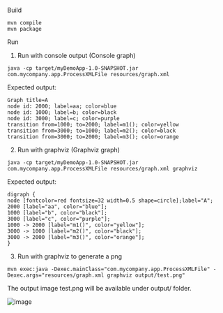 Build

```
mvn compile
mvn package
```

Run

1) Run with console output (Console graph)

```
java -cp target/myDemoApp-1.0-SNAPSHOT.jar com.mycompany.app.ProcessXMLFile resources/graph.xml
```

Expected output:

```
Graph title=A
node id: 2000; label=aa; color=blue
node id: 1000; label=b; color=black
node id: 3000; label=c; color=purple
transition from=1000; to=2000; label=m1(); color=yellow
transition from=3000; to=1000; label=m2(); color=black
transition from=3000; to=2000; label=m3(); color=orange
```


2) Run with graphviz (Graphviz graph)

```
java -cp target/myDemoApp-1.0-SNAPSHOT.jar com.mycompany.app.ProcessXMLFile resources/graph.xml graphviz
```

Expected output:

```
digraph {
node [fontcolor=red fontsize=32 width=0.5 shape=circle];label="A";
2000 [label="aa", color="blue"];
1000 [label="b", color="black"];
3000 [label="c", color="purple"];
1000 -> 2000 [label="m1()", color="yellow"];
3000 -> 1000 [label="m2()", color="black"];
3000 -> 2000 [label="m3()", color="orange"];
}
```


3) Run with graphviz to generate a png

```
mvn exec:java -Dexec.mainClass="com.mycompany.app.ProcessXMLFile" -Dexec.args="resources/graph.xml graphviz output/test.png"
```

The output image test.png will be available under output/ folder.


![image](https://user-images.githubusercontent.com/12052/32127861-64da5238-bb82-11e7-8bd8-71099f8caf7d.png)
